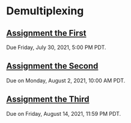 # Demultiplexing

## [Assignment the First](Assignment-the-first)
Due Friday, July 30, 2021, 5:00 PM PDT.

## [Assignment the Second](Assignment-the-second)
Due on Monday, August 2, 2021, 10:00 AM PDT.

## [Assignment the Third](Assignment-the-third)
Due on Friday, August 14, 2021, 11:59 PM PDT.
